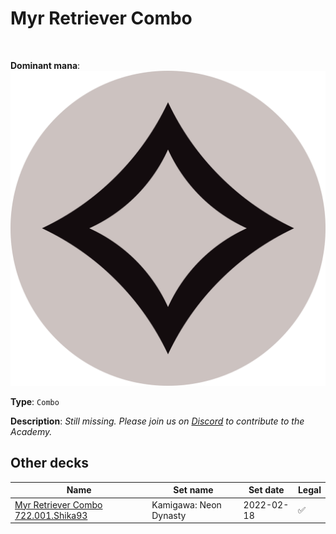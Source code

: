 <!-- This page is automatically generated by Myr: do not update it manually. Changes directly applied here will be lost. -->
# Myr Retriever Combo
<br/>


**Dominant mana**: <img src="../resources/images/mana/C.png" class="dominant-mana-icon"/>

**Type**: `Combo`

**Description**: _Still missing. Please join us on [Discord](https://discord.gg/fYQbpjjkQ3) to contribute to the Academy._








## **Other decks**

| Name | Set name | Set date | Legal |
| -----| -------- | -------- | ----- |
| [Myr Retriever Combo 722.001.Shika93](https://www.mtggoldfish.com/deck/4675388) | Kamigawa: Neon Dynasty | 2022-02-18 | ✅ |





